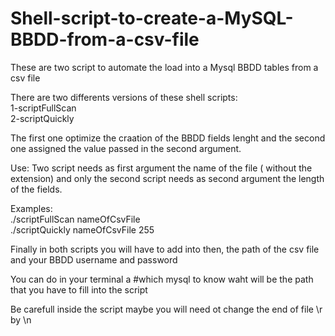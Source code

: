# Shell-script-to-create-a-MySQL-BBDD-from-a-csv-file
These are two script to automate the load into a Mysql BBDD tables from a csv file

There are two differents versions of these shell scripts:</br>
1-scriptFullScan </br>
2-scriptQuickly

The first one optimize the craation of the BBDD fields lenght and the second one assigned the value passed in the second argument.

Use:
Two script needs as first argument the name of the file ( without the extension) and only the second script needs as second 
argument the length of the fields.

Examples:</br>
./scriptFullScan nameOfCsvFile
</br>
./scriptQuickly nameOfCsvFile 255

Finally in both scripts you will have to add into then, the path of the csv file and your BBDD username and password 

You can do in your terminal a #which mysql to know waht will be the path that you have to fill into the script

Be carefull inside the script maybe you will need ot change the end of file \r by \n
